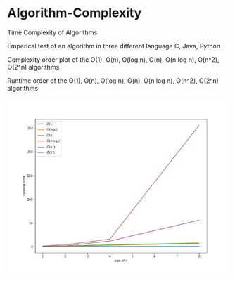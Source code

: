 # Algorithm-Complexity
Time Complexity of Algorithms

Emperical test of an algorithm in three different language C, Java, Python

Complexity order plot of the O(1), O(n), O(log n), O(n), O(n log n), O(n^2), O(2^n) algorithms

Runtime order of the O(1), O(n), O(log n), O(n), O(n log n), O(n^2), O(2^n) algorithms

![Image description](https://github.com/VarunKumarOjha/Algorithm-Complexity/blob/master/graph_order.png)
